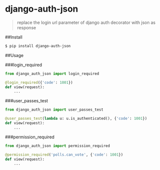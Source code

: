 # django-auth-json
> replace the login url parameter of django auth decorator with json as response

##Install
```bash
$ pip install django-auth-json
```

##Usage

###login_required
```Python
from django_auth_json import login_required

@login_required({'code': 1001})
def view(request):
	...
```

###user_passes_test
```Python
from django_auth_json import user_passes_test

@user_passes_test(lambda u: u.is_authenticated(), {'code': 1001})
def view(request):
	...
```

###permission_required
```Python
from django_auth_json import permission_required

@permission_required('polls.can_vote', {'code': 1001})
def view(request):
	...
```

